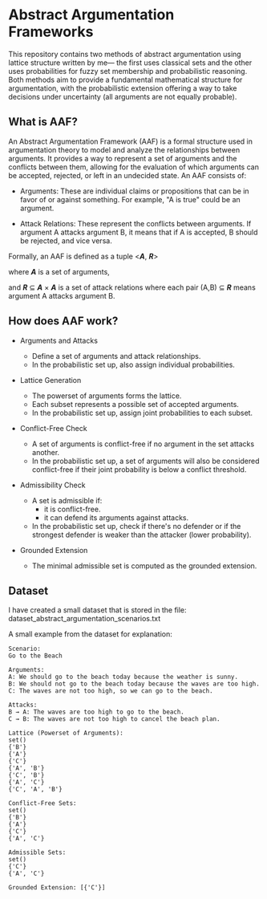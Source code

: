 # Abstract Argumentation Frameworks

This repository contains two methods of abstract argumentation using lattice structure written by me— the first uses classical sets and the other uses probabilities for fuzzy set membership and probabilistic reasoning. Both methods aim to provide a fundamental mathematical structure for argumentation, with the probabilistic extension offering a way to take decisions under uncertainty (all arguments are not equally probable).

## What is AAF?

An Abstract Argumentation Framework (AAF) is a formal structure used in argumentation theory to model and analyze the relationships between arguments. It provides a way to represent a set of arguments and the conflicts between them, allowing for the evaluation of which arguments can be accepted, rejected, or left in an undecided state. An AAF consists of:

- Arguments: These are individual claims or propositions that can be in favor of or against something. For example, "A is true" could be an argument.

- Attack Relations: These represent the conflicts between arguments. If argument A attacks argument B, it means that if A is accepted, B should be rejected, and vice versa.

Formally, an AAF is defined as a tuple <***A***, ***R***>

where ***A*** is a set of arguments,

and ***R*** ⊆ ***A*** × ***A*** is a set of attack relations where each pair (A,B) ⊆ ***R*** means argument A attacks argument B.

## How does AAF work?

- Arguments and Attacks
  - Define a set of arguments and attack relationships.
  - In the probabilistic set up, also assign individual probabilities.

- Lattice Generation
  - The powerset of arguments forms the lattice.
  - Each subset represents a possible set of accepted arguments.
  - In the probabilistic set up, assign joint probabilities to each subset.

- Conflict-Free Check
  - A set of arguments is conflict-free if no argument in the set attacks another.
  - In the probabilistic set up, a set of arguments will also be considered conflict-free if their joint probability is below a conflict threshold. 

- Admissibility Check
  - A set is admissible if:
    - it is conflict-free.
    - it can defend its arguments against attacks.
  - In the probabilistic set up, check if there's no defender or if the strongest defender is weaker than the attacker (lower probability).

- Grounded Extension
  - The minimal admissible set is computed as the grounded extension.

## Dataset

I have created a small dataset that is stored in the file: dataset_abstract_argumentation_scenarios.txt

A small example from the dataset for explanation:

```
Scenario:
Go to the Beach

Arguments:
A: We should go to the beach today because the weather is sunny.
B: We should not go to the beach today because the waves are too high.
C: The waves are not too high, so we can go to the beach.

Attacks:
B → A: The waves are too high to go to the beach.
C → B: The waves are not too high to cancel the beach plan.

Lattice (Powerset of Arguments):
set()
{'B'}
{'A'}
{'C'}
{'A', 'B'}
{'C', 'B'}
{'A', 'C'}
{'C', 'A', 'B'}

Conflict-Free Sets:
set()
{'B'}
{'A'}
{'C'}
{'A', 'C'}

Admissible Sets:
set()
{'C'}
{'A', 'C'}

Grounded Extension: [{'C'}]
```

